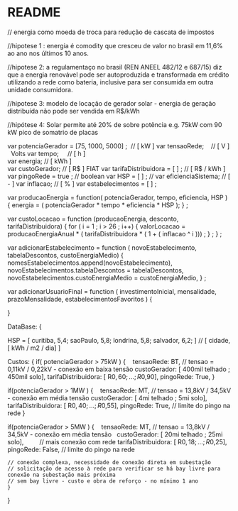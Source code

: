 # README
// energia como moeda de troca para redução de cascata de impostos

//hipotese 1 : energia é comodity que cresceu de valor no brasil em 11,6% ao ano nos últimos 10 anos.

//hipotese 2: a regulamentaço no brasil (REN ANEEL 482/12 e 687/15) diz que a energia renovável pode ser autoproduzida e transformada em crédito utilizando a rede como bateria, inclusive para ser consumida em outra unidade consumidora.

//hipotese 3: modelo de locação de gerador solar - energia de geração distribuída não pode ser vendida em R$/kWh

//hipótese 4: Solar permite até 20% de sobre potência e.g. 75kW com 90 kW pico de somatrio de placas

var potenciaGerador = [75, 1000, 5000] ;                    // [ kW ] 
var tensaoRede;                                             // [ V ]        Volts
var tempo;                                                  // [ h ]      
var energia;                                                // [ kWh ]    
var custoGerador;                                           // [ R$ ]        FIAT
var tarifaDistribuidora = [ ] ;                             // [ R$ / kWh ] 
var pingoRede = true ;                                      // boolean
var HSP = [ ] ;                                             // 
var eficienciaSistema;                                      // [ - ] 
var inflacao;                                              // [ % ]
var estabelecimentos = [ ] ; 

var producaoEnergia = function( potenciaGerador, tempo, eficiencia, HSP ) { 
  energia = ( potenciaGerador * tempo * eficiencia * HSP ); 
  } ;

var custoLocacao = function (producaoEnergia, desconto, tarifaDistribuidora) {
  for ( i = 1 ; i > 26 ; i++) { 
    valorLocacao = producaoEnergiaAnual * ( tarifaDistribuidora * ( 1 + ( inflacao ^ i ))) ;
    } ;
  } ;
  
var adicionarEstabelecimento = function ( novoEstabelecimento, tabelaDescontos, custoEnergiaMedio) {
  nomesEstabelecimentos.append(novoEstabelecimento),
  novoEstabelecimentos.tabelaDescontos = tabelaDescontos,
  novoEstabelecimentos.custoEnergiaMedio = custoEnergiaMedio,
  } ;

var adicionarUsuarioFinal = function ( investimentoInicial, mensalidade, prazoMensalidade, estabelecimentosFavoritos ) {

  }


DataBase: { 

HSP = [ 
        curitiba, 5,4;
        saoPaulo, 5,8;
        londrina, 5,8;
        salvador, 6,2;
      ]                   // [ cidade, [ kWh / m2 / dia] ] 
  
Custos: { 
  if( potenciaGerador > 75kW ) {
    tensaoRede: BT,                                     //  tensao = 0,11kV / 0,22kV - conexão em baixa tensão
    custoGerador: [ 400mil telhado ; 450mil solo], 
    tarifaDistribuidora: [ R$0,60 ; ... ; R$0,90], 
    pingoRede: True,
    } 
  
  if(potenciaGerador > 1MW ) { 
    tensaoRede: MT,                                     //  tensao = 13,8kV / 34,5kV - conexão em média tensão
    custoGerador: [ 4mi telhado ; 5mi solo], 
    tarifaDistribuidora: [ R$0,40 ; ... ; R$0,55], 
    pingoRede: True,                                    // limite do pingo na rede 
    }

  if(potenciaGerador > 5MW ) { 
    tensaoRede: MT,                                     //  tensao = 13,8kV / 34,5kV - conexão em média tensão
    custoGerador: [ 20mi telhado ; 25mi solo],          // mais conexão com rede
    tarifaDistribuidora: [ R$0,18 ; ... ; R$0,25], 
    pingoRede: False,                                    // limite do pingo na rede 
    
    // conexão complexa, necessidade de conexão direta em subestação
    // solicitação de acesso à rede para verificar se há bay livre para conexão na subestação mais próxima
    // sem bay livre - custo e obra de reforço - no mínimo 1 ano
    }
} 
